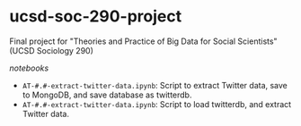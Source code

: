 # ucsd-soc-290-project
Final project for "Theories and Practice of Big Data for Social Scientists" (UCSD Sociology 290)  

*notebooks*  
* `AT-#.#-extract-twitter-data.ipynb`: Script to extract Twitter data, save to MongoDB, and save database as twitterdb. 
* `AT-#.#-extract-twitter-data.ipynb`: Script to load twitterdb, and extract Twitter data.
